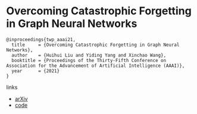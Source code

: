# Overcoming Catastrophic Forgetting in Graph Neural Networks

```
@inproceedings{twp_aaai21,
  title     = {Overcoming Catastrophic Forgetting in Graph Neural Networks},
  author    = {Huihui Liu and Yiding Yang and Xinchao Wang},
  booktitle = {Proceedings of the Thirty-Fifth Conference on Association for the Advancement of Artificial Intelligence (AAAI)},
  year      = {2021}
}
```

links
- [arXiv](https://arxiv.org/abs/2012.06002)
- [code](https://github.com/hhliu79/TWP)
